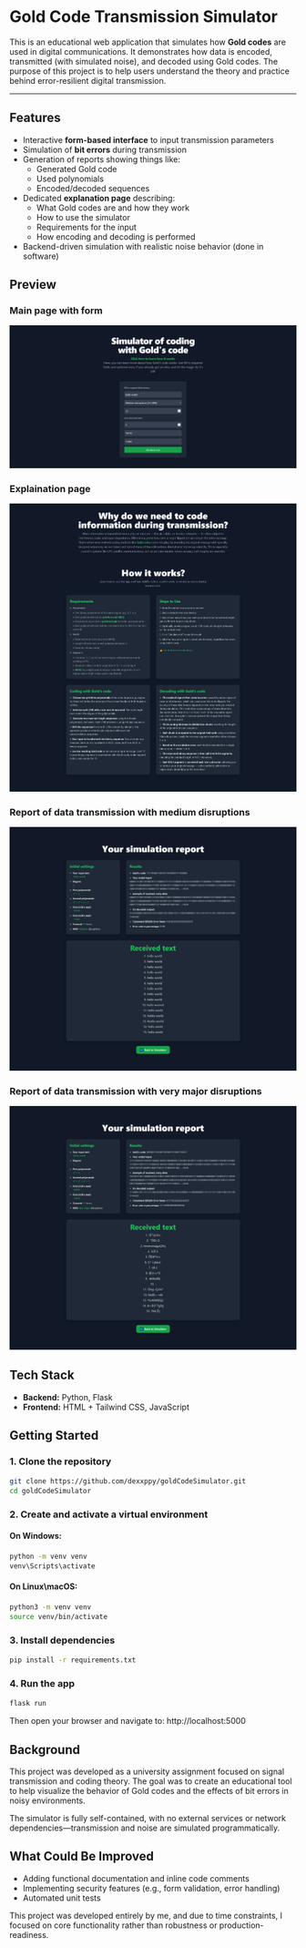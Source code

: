 # Gold Code Transmission Simulator

This is an educational web application that simulates how **Gold codes** are used in digital communications. It demonstrates how data is encoded, transmitted (with simulated noise), and decoded using Gold codes. The purpose of this project is to help users understand the theory and practice behind error-resilient digital transmission.

---

## Features

- Interactive **form-based interface** to input transmission parameters  
- Simulation of **bit errors** during transmission  
- Generation of reports showing things like:
  - Generated Gold code
  - Used polynomials
  - Encoded/decoded sequences
- Dedicated **explanation page** describing:
  - What Gold codes are and how they work
  - How to use the simulator
  - Requirements for the input
  - How encoding and decoding is performed
- Backend-driven simulation with realistic noise behavior (done in software)

## Preview
### Main page with form
![Main page](screenshots/mainpage.png)

### Explaination page
![Explaination_page](screenshots/explaination_page.png)

### Report of data transmission with medium disruptions
![Medium_disruptions_report](screenshots/medium_report.png)

### Report of data transmission with very major disruptions
![Very_major_disruptions_report](screenshots/verymajor_report.png)

## Tech Stack

- **Backend:** Python, Flask  
- **Frontend:** HTML + Tailwind CSS, JavaScript

## Getting Started

### 1. Clone the repository
```bash
git clone https://github.com/dexxppy/goldCodeSimulator.git
cd goldCodeSimulator
```
### 2. Create and activate a virtual environment
#### On Windows:
```bash
python -m venv venv
venv\Scripts\activate
```
#### On Linux\macOS:
```bash
python3 -m venv venv
source venv/bin/activate
```
### 3. Install dependencies
```bash
pip install -r requirements.txt
```
### 4. Run the app
```bash
flask run
```
Then open your browser and navigate to:
http://localhost:5000

## Background
This project was developed as a university assignment focused on signal transmission and coding theory. The goal was to create an educational tool to help visualize the behavior of Gold codes and the effects of bit errors in noisy environments.

The simulator is fully self-contained, with no external services or network dependencies—transmission and noise are simulated programmatically.

## What Could Be Improved
<ul>
  <li>Adding functional documentation and inline code comments</li>
  <li>Implementing security features (e.g., form validation, error handling)</li>
  <li>Automated unit tests</li>
</ul>
This project was developed entirely by me, and due to time constraints, I focused on core functionality rather than robustness or production-readiness.
